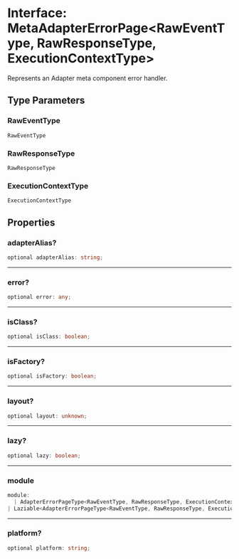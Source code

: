 # Interface: MetaAdapterErrorPage\<RawEventType, RawResponseType, ExecutionContextType\>

Represents an Adapter meta component error handler.

## Type Parameters

### RawEventType

`RawEventType`

### RawResponseType

`RawResponseType`

### ExecutionContextType

`ExecutionContextType`

## Properties

### adapterAlias?

```ts
optional adapterAlias: string;
```

***

### error?

```ts
optional error: any;
```

***

### isClass?

```ts
optional isClass: boolean;
```

***

### isFactory?

```ts
optional isFactory: boolean;
```

***

### layout?

```ts
optional layout: unknown;
```

***

### lazy?

```ts
optional lazy: boolean;
```

***

### module

```ts
module: 
  | AdapterErrorPageType<RawEventType, RawResponseType, ExecutionContextType>
| Laziable<AdapterErrorPageType<RawEventType, RawResponseType, ExecutionContextType>>;
```

***

### platform?

```ts
optional platform: string;
```

